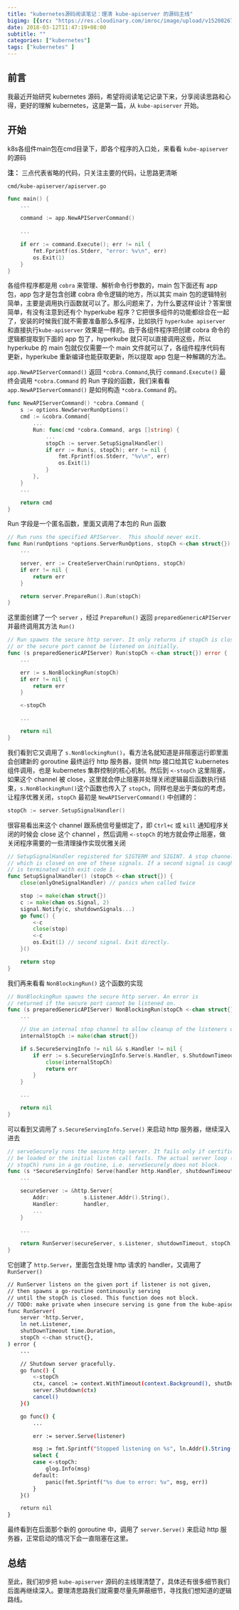 ```yaml
---
title: "kubernetes源码阅读笔记：理清 kube-apiserver 的源码主线"
bigimg: [{src: "https://res.cloudinary.com/imroc/image/upload/v1520826775/blog/k8s/Banner-Hacker.png", desc: "hacker"}]
date: 2018-03-12T11:47:19+08:00
subtitle: ""
categories: ["kubernetes"]
tags: ["kubernetes" ]
---
```


## 前言
我最近开始研究 kubernetes 源码，希望将阅读笔记记录下来，分享阅读思路和心得，更好的理解 kubernetes，这是第一篇，从 `kube-apiserver` 开始。

## 开始
k8s各组件main包在cmd目录下，即各个程序的入口处，来看看 `kube-apiserver` 的源码

**注：** 三点代表省略的代码，只关注主要的代码，让思路更清晰  
  
`cmd/kube-apiserver/apiserver.go`
``` go
func main() {
	...

	command := app.NewAPIServerCommand()
	
	...

	if err := command.Execute(); err != nil {
		fmt.Fprintf(os.Stderr, "error: %v\n", err)
		os.Exit(1)
	}
}

```
各组件程序都是用 `cobra` 来管理、解析命令行参数的，main 包下面还有 app 包，app 包才是包含创建 cobra 命令逻辑的地方，所以其实 main 包的逻辑特别简单，主要是调用执行函数就可以了。那么问题来了，为什么要这样设计？答案很简单，有没有注意到还有个 hyperkube 程序？它把很多组件的功能都综合在一起了，安装的时候我们就不需要准备那么多程序，比如执行 `hyperkube apiserver` 和直接执行`kube-apiserver` 效果是一样的。由于各组件程序把创建 cobra 命令的逻辑都提取到下面的 app 包了，hyperkube 就只可以直接调用这些，所以 hyperkube 的 main 包就仅仅需要一个 main 文件就可以了，各组件程序代码有更新，hyperkube 重新编译也能获取更新，所以提取 app 包是一种解耦的方法。  
  
`app.NewAPIServerCommand()` 返回 `*cobra.Command`,执行 `command.Execute()` 最终会调用 `*cobra.Command` 的 Run 字段的函数，我们来看看 `app.NewAPIServerCommand()` 是如何构造 `*cobra.Command` 的。
``` go
func NewAPIServerCommand() *cobra.Command {
	s := options.NewServerRunOptions()
	cmd := &cobra.Command{
		...
		Run: func(cmd *cobra.Command, args []string) {
			...
			stopCh := server.SetupSignalHandler()
			if err := Run(s, stopCh); err != nil {
				fmt.Fprintf(os.Stderr, "%v\n", err)
				os.Exit(1)
			}
		},
	}
	...

	return cmd
}
```
Run 字段是一个匿名函数，里面又调用了本包的 Run 函数
``` go
// Run runs the specified APIServer.  This should never exit.
func Run(runOptions *options.ServerRunOptions, stopCh <-chan struct{}) error {
	...

	server, err := CreateServerChain(runOptions, stopCh)
	if err != nil {
		return err
	}

	return server.PrepareRun().Run(stopCh)
}
```
这里面创建了一个 `server` ，经过 `PrepareRun()` 返回 `preparedGenericAPIServer` 并最终调用其方法 `Run()`
``` go
// Run spawns the secure http server. It only returns if stopCh is closed
// or the secure port cannot be listened on initially.
func (s preparedGenericAPIServer) Run(stopCh <-chan struct{}) error {
	...

	err := s.NonBlockingRun(stopCh)
	if err != nil {
		return err
	}

	<-stopCh

	...

	return nil
}
```
我们看到它又调用了 `s.NonBlockingRun()`，看方法名就知道是非阻塞运行即里面会创建新的 goroutine 最终运行 http 服务器，提供 http 接口给其它 kubernetes 组件调用，也是 kubernetes 集群控制的核心机制。然后到 `<-stopCh` 这里阻塞，如果这个 channel 被 close，这里就会停止阻塞并处理关闭逻辑最后函数执行结束，`s.NonBlockingRun()`这个函数也传入了 `stopCh`，同样也是出于类似的考虑，让程序优雅关闭，`stopCh` 最初是 `NewAPIServerCommand()` 中创建的：
``` go
stopCh := server.SetupSignalHandler()
```
很容易看出来这个 channel 跟系统信号量绑定了，即 `Ctrl+c` 或 `kill` 通知程序关闭的时候会 close 这个 channel ，然后调用 `<-stopCh` 的地方就会停止阻塞，做关闭程序需要的一些清理操作实现优雅关闭
``` go
// SetupSignalHandler registered for SIGTERM and SIGINT. A stop channel is returned
// which is closed on one of these signals. If a second signal is caught, the program
// is terminated with exit code 1.
func SetupSignalHandler() (stopCh <-chan struct{}) {
	close(onlyOneSignalHandler) // panics when called twice

	stop := make(chan struct{})
	c := make(chan os.Signal, 2)
	signal.Notify(c, shutdownSignals...)
	go func() {
		<-c
		close(stop)
		<-c
		os.Exit(1) // second signal. Exit directly.
	}()

	return stop
}
```
我们再来看看 `NonBlockingRun()` 这个函数的实现
``` go
// NonBlockingRun spawns the secure http server. An error is
// returned if the secure port cannot be listened on.
func (s preparedGenericAPIServer) NonBlockingRun(stopCh <-chan struct{}) error {
	...

	// Use an internal stop channel to allow cleanup of the listeners on error.
	internalStopCh := make(chan struct{})

	if s.SecureServingInfo != nil && s.Handler != nil {
		if err := s.SecureServingInfo.Serve(s.Handler, s.ShutdownTimeout, internalStopCh); err != nil {
			close(internalStopCh)
			return err
		}
	}

	...

	return nil
}
```
可以看到又调用了 `s.SecureServingInfo.Serve()` 来启动 http 服务器，继续深入进去
``` go
// serveSecurely runs the secure http server. It fails only if certificates cannot
// be loaded or the initial listen call fails. The actual server loop (stoppable by closing
// stopCh) runs in a go routine, i.e. serveSecurely does not block.
func (s *SecureServingInfo) Serve(handler http.Handler, shutdownTimeout time.Duration, stopCh <-chan struct{}) error {
	...

	secureServer := &http.Server{
		Addr:           s.Listener.Addr().String(),
		Handler:        handler,
		...
	}

	...
	
	return RunServer(secureServer, s.Listener, shutdownTimeout, stopCh)
}
```
它创建了 `http.Server`，里面包含处理 http 请求的 handler，又调用了 `RunServer()`
``` bash
// RunServer listens on the given port if listener is not given,
// then spawns a go-routine continuously serving
// until the stopCh is closed. This function does not block.
// TODO: make private when insecure serving is gone from the kube-apiserver
func RunServer(
	server *http.Server,
	ln net.Listener,
	shutDownTimeout time.Duration,
	stopCh <-chan struct{},
) error {
	...

	// Shutdown server gracefully.
	go func() {
		<-stopCh
		ctx, cancel := context.WithTimeout(context.Background(), shutDownTimeout)
		server.Shutdown(ctx)
		cancel()
	}()

	go func() {
		...

		err := server.Serve(listener)

		msg := fmt.Sprintf("Stopped listening on %s", ln.Addr().String())
		select {
		case <-stopCh:
			glog.Info(msg)
		default:
			panic(fmt.Sprintf("%s due to error: %v", msg, err))
		}
	}()

	return nil
}
```
最终看到在后面那个新的 goroutine 中，调用了 `server.Serve()` 来启动 http 服务器，正常启动的情况下会一直阻塞在这里。

## 总结
至此，我们初步把 `kube-apiserver` 源码的主线理清楚了，具体还有很多细节我们后面再继续深入。要理清思路我们就需要尽量先屏蔽细节，寻找我们想知道的逻辑路线。
